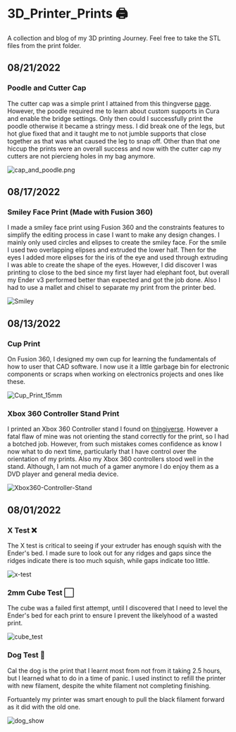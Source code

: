 # 3D_Printer_Prints 🖨️

A collection and blog of my 3D printing Journey. Feel free to take the STL files from the print folder.

## 08/21/2022

### Poodle and Cutter Cap

The cutter cap was a simple print I attained from this thingverse <a href="https://www.thingiverse.com/thing:5454654">page</a>. However, the poodle required me to learn about custom supports in Cura and enable the bridge settings. Only then could I successfully print the poodle otherwise it became a stringy mess. I did break one of the legs, but hot glue fixed that and it taught me to not jumble supports that close together as that was what caused the leg to snap off. Other than that one hiccup the prints were an overall success and now with the cutter cap my cutters are not piercieng holes in my bag anymore. 

![cap_and_poodle.png](https://user-images.githubusercontent.com/87344382/186775448-b1c4dbbb-6e31-419e-9982-287d0168aae8.png)

## 08/17/2022

### Smiley Face Print (Made with Fusion 360)

I made a smiley face print using Fusion 360 and the constraints features to simplify the editing process in case I want to make any design changes. I mainly only used circles and elipses to create the smiley face. For the smile I used two overlapping elipses and extruded the lower half. Then for the eyes I added more elipses for the iris of the eye and used through extruding I was able to create the shape of the eyes. However, I did discover I was printing to close to the bed since my first layer had elephant foot, but overall my Ender v3 performed better than expected and got the job done. Also I had to use a mallet and chisel to separate my print from the printer bed. 

![Smiley](https://user-images.githubusercontent.com/87344382/185729726-c0023d2c-6535-434a-87e3-d6212e89778e.png)

## 08/13/2022

### Cup Print

On Fusion 360, I designed my own cup for learning the fundamentals of how to 
user that CAD software. I now use it a little garbage bin for electronic
components or scraps when working on electronics projects and ones like these.

![Cup_Print_15mm](https://user-images.githubusercontent.com/87344382/184527523-c9fc63f2-d39a-4cef-bdaf-c16b936d4788.png)

### Xbox 360 Controller Stand Print

I printed an Xbox 360 Controller stand I found on <a href="https://www.thingiverse.com/thing:1012779">thingiverse</a>.
However a fatal flaw of mine was not orienting the stand correctly for the print, 
so I had a botched job. However, from such mistakes comes confidence as know I
now what to do next time, particularly that I have control over the orientation 
of my prints. Also my Xbox 360 controllers stood well in the stand. Although,
I am not much of a gamer anymore I do enjoy them as a DVD player and general
media device. 

![Xbox360-Controller-Stand](https://user-images.githubusercontent.com/87344382/184528117-c7c25302-079a-458c-8425-e368fb932482.png)

## 08/01/2022
### X Test ❌

The X test is critical to seeing if your extruder has enough squish with the Ender's bed. I made sure to look out for any ridges and gaps since the ridges indicate there is too much squish, while gaps indicate too little.

![x-test](https://user-images.githubusercontent.com/87344382/182010775-b81b0297-d9fb-466c-9e42-c9209fa39940.JPG)

### 2mm Cube Test ⬜

The cube was a failed first attempt, until I discovered that I need to level the Ender's bed for each print to ensure I prevent the likelyhood of a wasted print.

![cube_test](https://user-images.githubusercontent.com/87344382/182010805-b7020791-22d9-4537-8486-dc41703a6eb8.JPG)

### Dog Test 🐶

Cal the dog is the print that I learnt most from not from it taking 2.5 hours, but I learned what to do in a time of panic. I used instinct to refill the printer with new filament, despite the white filament not completing finishing.

Fortuantely my printer was smart enough to pull the black filament forward as it did with the old one.

![dog_show](https://user-images.githubusercontent.com/87344382/182010941-4f757c33-1eb6-45b2-8727-eae9b3af4c56.png)

